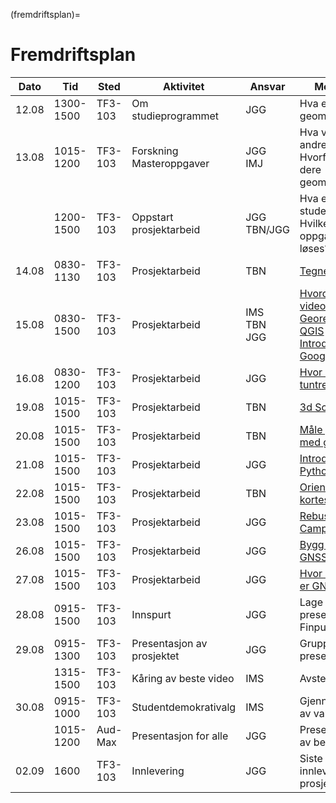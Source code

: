 (fremdriftsplan)=
# Fremdriftsplan

| Dato  | Tid | Sted | Aktivitet | Ansvar |  Merknad |
| --- | --- | --- | --- | --- | --- |
| 12.08 | 1300-1500 | TF3-103 | Om studieprogrammet  | JGG | Hva er geomatikk? |
| 13.08 | 1015-1200 | TF3-103 | Forskning <br> Masteroppgaver | JGG <br> IMJ | Hva venter i andre enden? <br> Hvorfor valgte dere geomatikk? |
| | 1200-1500 | TF3-103 | Oppstart prosjektarbeid | JGG <br> TBN/JGG | Hva er en student? <br> Hvilke oppgaver skal løses? |
| 14.08 | 0830-1130 | TF3-103 | Prosjektarbeid | TBN | [Tegne kart](/oppgaver/synfaring.md) |
| 15.08 | 0830-1500 | TF3-103 | Prosjektarbeid | IMS <br> TBN <br> JGG | [Hvordan lage video?](/oppgaver/video_intro.md) <br> [Georeferering i QGIS](/bruksanvisninger/qgis_georef.md) <br> [Introduksjon til Google Earth](/oppgaver/google_earth.md) |
| 16.08 | 0830-1200 | TF3-103 | Prosjektarbeid | JGG | [Hvor høyt er tuntreet?](/oppgaver/tuntreet.md) |
| 19.08 | 1015-1500 | TF3-103 | Prosjektarbeid | TBN | [3d Scanning](/oppgaver/3d_scanning.md) |
| 20.08 | 1015-1500 | TF3-103 | Prosjektarbeid | TBN | [Måle punkt med gnss](/oppgaver/gnss_punkt.md) |
| 21.08 | 1015-1500 | TF3-103 | Prosjektarbeid | JGG | [Introduksjon til Python](/oppgaver/python_intro.ipynb) |
| 22.08 | 1015-1500 | TF3-103 | Prosjektarbeid | TBN | [Orienteringsløp korteste vei](/oppgaver/orienteringslop.md) |
| 23.08 | 1015-1500 | TF3-103 | Prosjektarbeid | JGG | [Rebusløp på Campus](/oppgaver/rebuslop.md) |
| 26.08 | 1015-1500 | TF3-103 | Prosjektarbeid | JGG | [Bygg din egen GNSS mottaker](/oppgaver/gnss_bygge.md) |
| 27.08 | 1015-1500 | TF3-103 | Prosjektarbeid | JGG | [Hvor nøyaktig er GNSS?](/oppgaver/gnss_noyaktighet.md) |
| 28.08 | 0915-1500 | TF3-103 | Innspurt | JGG | Lage presentasjon <br> Finpusse video |
| 29.08 | 0915-1300 | TF3-103 | Presentasjon av prosjektet | JGG | Gruppevis presentasjon |
| | 1315-1500 | TF3-103 | Kåring av beste video | IMS | Avstemning |
| 30.08 | 0915-1000 | TF3-103 | Studentdemokrativalg | IMS | Gjennomføring av valg |
| | 1015-1200 | Aud-Max | Presentasjon for alle | JGG | Presentasjon av beste video |
| 02.09 | 1600 | TF3-103 | Innlevering | JGG | Siste frist for innlevering av prosjektrapport |
